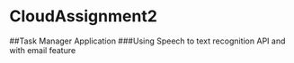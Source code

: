 # CloudAssignment2

##Task Manager Application 
###Using Speech to text recognition API and with email feature
